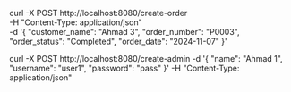<!-- create order -->
curl -X POST http://localhost:8080/create-order \
  -H "Content-Type: application/json" \
  -d '{
    "customer_name": "Ahmad 3",
    "order_number": "P0003",
    "order_status": "Completed",
    "order_date": "2024-11-07"
  }'


<!-- create admin -->
curl -X POST http://localhost:8080/create-admin -d '{
    "name": "Ahmad 1",
    "username": "user1",
    "password": "pass"
}' -H "Content-Type: application/json"

